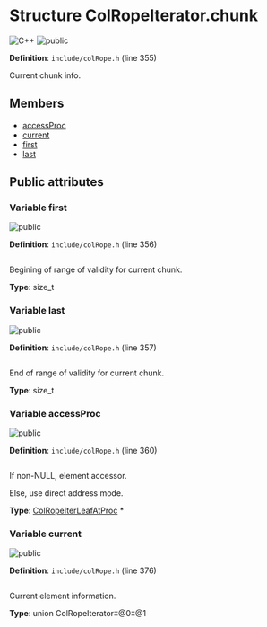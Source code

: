 <a id="struct_col_rope_iterator_8chunk"></a>
# Structure ColRopeIterator.chunk

![][C++]
![][public]

**Definition**: `include/colRope.h` (line 355)

Current chunk info.



## Members

* [accessProc](struct_col_rope_iterator_8chunk.md#struct_col_rope_iterator_8chunk_1a6f739c488e5f16ee1053c535ae055a03)
* [current](struct_col_rope_iterator_8chunk.md#struct_col_rope_iterator_8chunk_1a43b5c9175984c071f30b873fdce0a000)
* [first](struct_col_rope_iterator_8chunk.md#struct_col_rope_iterator_8chunk_1a8b04d5e3775d298e78455efc5ca404d5)
* [last](struct_col_rope_iterator_8chunk.md#struct_col_rope_iterator_8chunk_1a98bd1c45684cf587ac2347a92dd7bb51)

## Public attributes

<a id="struct_col_rope_iterator_8chunk_1a8b04d5e3775d298e78455efc5ca404d5"></a>
### Variable first

![][public]

**Definition**: `include/colRope.h` (line 356)

```cpp

```

Begining of range of validity for current chunk.





**Type**: size_t

<a id="struct_col_rope_iterator_8chunk_1a98bd1c45684cf587ac2347a92dd7bb51"></a>
### Variable last

![][public]

**Definition**: `include/colRope.h` (line 357)

```cpp

```

End of range of validity for current chunk.





**Type**: size_t

<a id="struct_col_rope_iterator_8chunk_1a6f739c488e5f16ee1053c535ae055a03"></a>
### Variable accessProc

![][public]

**Definition**: `include/colRope.h` (line 360)

```cpp

```

If non-NULL, element accessor.

Else, use direct address mode.



**Type**: [ColRopeIterLeafAtProc](col_rope_8h.md#group__rope__words_1gae708f12f954e4776ed28eb37f1e99d4d) *

<a id="struct_col_rope_iterator_8chunk_1a43b5c9175984c071f30b873fdce0a000"></a>
### Variable current

![][public]

**Definition**: `include/colRope.h` (line 376)

```cpp

```

Current element information.





**Type**: union ColRopeIterator::@0::@1

[public]: https://img.shields.io/badge/-public-brightgreen (public)
[C++]: https://img.shields.io/badge/language-C%2B%2B-blue (C++)
[private]: https://img.shields.io/badge/-private-red (private)